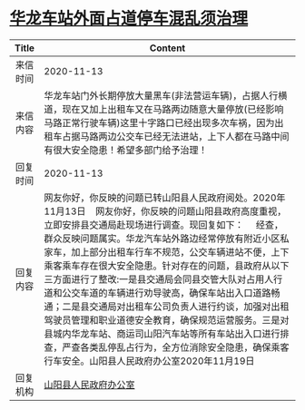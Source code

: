 # <a href="http://www.shangluo.gov.cn/zmhd/ldxxxx.jsp?urltype=leadermail.LeaderMailContentUrl&wbtreeid=1112&leadermailid=6606">华龙车站外面占道停车混乱须治理</a>
| Title |                                                                                                                                                                                Content                                                                                                                                                                                |
|:-----:|-----------------------------------------------------------------------------------------------------------------------------------------------------------------------------------------------------------------------------------------------------------------------------------------------------------------------------------------------------------------------|
| 来信时间  | 2020-11-13                                                                                                                                                                                                                                                                                                                                                            |
| 来信内容  | 华龙车站门外长期停放大量黑车(非法营运车辆)，占据人行横道，现在又加上出租车又在马路两边随意大量停放(已经影响马路正常行驶车辆)这里十字路口已经出现多次车祸，因为出租车占据马路两边公交车已经无法进站，上下人都在马路中间有很大安全隐患！希望多部门给予治理！                                                                                                                                                                                                                                       |
| 回复时间  | 2020-11-13                                                                                                                                                                                                                                                                                                                                                            |
| 回复内容  | 网友你好，你反映的问题已转山阳县人民政府阅处。2020年11月13日    网友你好，你反映的问题山阳县政府高度重视，立即安排县交通局赴现场进行调查。现回复如下：     经查，群众反映问题属实。华龙汽车站外路边经常停放有附近小区私家车，加上部分出租车行车不规范，公交车辆进站不便，上下乘客乘车存在很大安全隐患。针对存在的问题，县政府从以下三方面进行了整改:一是县交通局会同县交管大队对占用人行道和公交车道的车辆进行劝导驶高，确保车站出入口道路畅通；二是县交通局对出租车公司负责人进行约谈，加强对出租驾驶员管理和职业道德安全教育，确保规范运营服务。三是对县城内华龙车站、商运司山阳汽车站等所有车站出入口进行排查，严查各类乱停乱占行为，全方位消除安全隐患，确保乘客行车安全。山阳县人民政府办公室2020年11月19日 |
| 回复机构  | <a href="../../category/agencies/山阳县人民政府办公室.md">山阳县人民政府办公室</a>                                                                                                                                                                                                                                                                                                        |